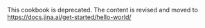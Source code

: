 This cookbook is deprecated. The content is revised and moved to https://docs.jina.ai/get-started/hello-world/
